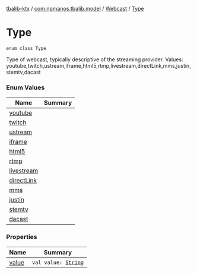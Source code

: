 [tbalib-ktx](../../../index.md) / [com.npmanos.tbalib.model](../../index.md) / [Webcast](../index.md) / [Type](./index.md)

# Type

`enum class Type`

Type of webcast, typically descriptive of the streaming provider.
Values: youtube,twitch,ustream,iframe,html5,rtmp,livestream,directLink,mms,justin,stemtv,dacast

### Enum Values

| Name | Summary |
|---|---|
| [youtube](youtube.md) |  |
| [twitch](twitch.md) |  |
| [ustream](ustream.md) |  |
| [iframe](iframe.md) |  |
| [html5](html5.md) |  |
| [rtmp](rtmp.md) |  |
| [livestream](livestream.md) |  |
| [directLink](direct-link.md) |  |
| [mms](mms.md) |  |
| [justin](justin.md) |  |
| [stemtv](stemtv.md) |  |
| [dacast](dacast.md) |  |

### Properties

| Name | Summary |
|---|---|
| [value](value.md) | `val value: `[`String`](https://kotlinlang.org/api/latest/jvm/stdlib/kotlin/-string/index.html) |
